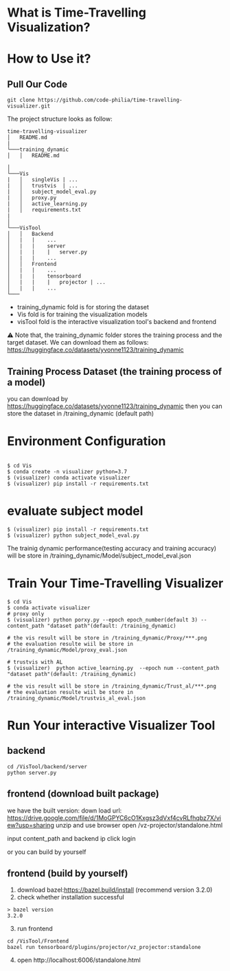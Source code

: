 # What is Time-Travelling Visualization?

# How to Use it?

## Pull Our Code
```
git clone https://github.com/code-philia/time-travelling-visualizer.git
```

The project structure looks as follow:
```
time-travelling-visualizer
│   README.md
|
└───training_dynamic
│   │   README.md
    
│   
└───Vis
|   │   singleVis | ...
|   │   trustvis  | ...
|   │   subject_model_eval.py
|   │   proxy.py
|   │   active_learning.py
|   │   requirements.txt
|   
│   
└───VisTool
│   │   Backend
│   |   |    ...
│   |   |    server
│   |   |    |   server.py
│   |   |    ...
│   │   Frontend
│   |   |    ...
│   |   |    tensorboard
│   |   |    |   projector | ...
│   |   |    ...
└───
```

- training_dynamic fold is for storing the dataset
- Vis fold is for training the visualization models
- visTool fold is the interactive visualization tool's backend and frontend



⚠️ Note that, the training_dynamic folder stores the training process and the target dataset. 
We can download them as follows: https://huggingface.co/datasets/yvonne1123/training_dynamic


## Training Process Dataset (the training process of a model)

you can download by https://huggingface.co/datasets/yvonne1123/training_dynamic
then you can store the dataset in /training_dynamic (default path)


# Environment Configuration
```

$ cd Vis
$ conda create -n visualizer python=3.7
$ (visualizer) conda activate visualizer
$ (visualizer) pip install -r requirements.txt

```

# evaluate subject model
```
$ (visualizer) pip install -r requirements.txt
$ (visualizer) python subject_model_eval.py
```
The trainig dynamic performance(testing accuracy and training accuracy) will be store in /training_dynamic/Model/subject_model_eval.json

# Train Your Time-Travelling Visualizer
```
$ cd Vis
$ conda activate visualizer
# proxy only
$ (visualizer) python porxy.py --epoch epoch_number(default 3) --content_path "dataset path"(default: /training_dynamic)

# the vis result will be store in /training_dynamic/Proxy/***.png
# the evaluation resulte wiil be store in /training_dynamic/Model/proxy_eval.json

# trustvis with AL
$ (visualizer)  python active_learning.py  --epoch num --content_path "dataset path"(default: /training_dynamic)

# the vis result will be store in /training_dynamic/Trust_al/***.png
# the evaluation resulte wiil be store in /training_dynamic/Model/trustvis_al_eval.json

```

# Run Your interactive Visualizer Tool
## backend
```
cd /VisTool/backend/server
python server.py
```

## frontend (download built package)
we have the built version: down load url: https://drive.google.com/file/d/1MoGPYC6cO1Kxgsz3dVxf4cvRLfhqbz7X/view?usp=sharing 
unzip and use browser open /vz-projector/standalone.html

input content_path and backend ip
click login 

or you can build by yourself
## frontend (build by yourself)

1. download bazel:https://bazel.build/install  (recommend version 3.2.0)
2. check whether installation successful
```
> bazel version
3.2.0
```
3. run frontend
```
cd /VisTool/Frontend
bazel run tensorboard/plugins/projector/vz_projector:standalone

```
4. open http://localhost:6006/standalone.html

